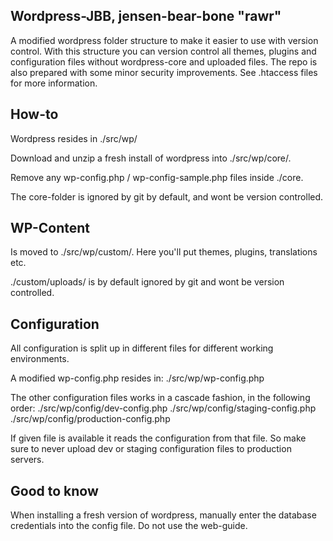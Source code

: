 
## Wordpress-JBB, jensen-bear-bone "rawr"

A modified wordpress folder structure to make it easier to use with version control.
With this structure you can version control all themes, plugins and configuration files without wordpress-core and uploaded files.
The repo is also prepared with some minor security improvements. See .htaccess files for more information.

## How-to
Wordpress resides in ./src/wp/

Download and unzip a fresh install of wordpress into ./src/wp/core/.

Remove any wp-config.php / wp-config-sample.php files inside ./core.

The core-folder is ignored by git by default, and wont be version controlled.

## WP-Content
Is moved to ./src/wp/custom/.
Here you'll put themes, plugins, translations etc.

./custom/uploads/ is by default ignored by git and wont be version controlled.

## Configuration
All configuration is split up in different files for different working environments.

A modified wp-config.php resides in:
./src/wp/wp-config.php

The other configuration files works in a cascade fashion, in the following order:
./src/wp/config/dev-config.php
./src/wp/config/staging-config.php
./src/wp/config/production-config.php

If given file is available it reads the configuration from that file.
So make sure to never upload dev or staging configuration files to production servers.

## Good to know
When installing a fresh version of wordpress, manually enter the database credentials into the config file.
Do not use the web-guide.